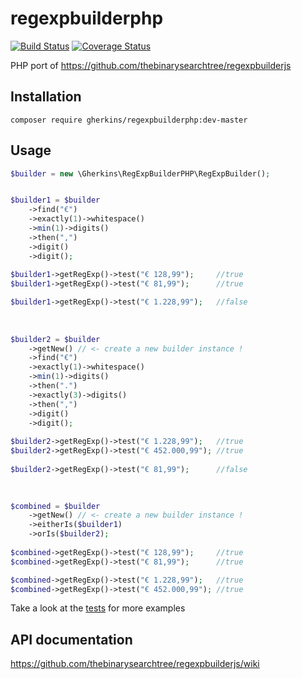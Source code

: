 # regexpbuilderphp


[![Build Status](https://api.travis-ci.org/gherkins/regexpbuilderphp.svg)](https://travis-ci.org/gherkins/regexpbuilderphp)
[![Coverage Status](https://coveralls.io/repos/gherkins/regexpbuilderphp/badge.svg?branch=master)](https://coveralls.io/r/gherkins/regexpbuilderphp?branch=master)

PHP port of https://github.com/thebinarysearchtree/regexpbuilderjs


Installation
----

```text
composer require gherkins/regexpbuilderphp:dev-master
```


Usage
----

```php
$builder = new \Gherkins\RegExpBuilderPHP\RegExpBuilder();


$builder1 = $builder
    ->find("€")
    ->exactly(1)->whitespace()
    ->min(1)->digits()
    ->then(",")
    ->digit()
    ->digit();
    
$builder1->getRegExp()->test("€ 128,99");     //true
$builder1->getRegExp()->test("€ 81,99");      //true

$builder1->getRegExp()->test("€ 1.228,99");   //false
    
   
                 
$builder2 = $builder
    ->getNew() // <- create a new builder instance !
    ->find("€")
    ->exactly(1)->whitespace()
    ->min(1)->digits()
    ->then(".")
    ->exactly(3)->digits()
    ->then(",")
    ->digit()
    ->digit();
    
$builder2->getRegExp()->test("€ 1.228,99");   //true
$builder2->getRegExp()->test("€ 452.000,99"); //true
    
$builder2->getRegExp()->test("€ 81,99");      //false

    
   
$combined = $builder
    ->getNew() // <- create a new builder instance !
    ->eitherIs($builder1)
    ->orIs($builder2);
    
$combined->getRegExp()->test("€ 128,99");     //true
$combined->getRegExp()->test("€ 81,99");      //true

$combined->getRegExp()->test("€ 1.228,99");   //true
$combined->getRegExp()->test("€ 452.000,99"); //true
```
        
Take a look at the [tests](tests/RegExpBuilderTest.php) for more examples
    

API documentation
---

https://github.com/thebinarysearchtree/regexpbuilderjs/wiki
